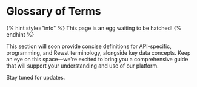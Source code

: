# Glossary of Terms



{% hint style="info" %}
This page is an egg waiting to be hatched!
{% endhint %}

This section will soon provide concise definitions for API-specific, programming, and Rewst terminology, alongside key data concepts. Keep an eye on this space—we're excited to bring you a comprehensive guide that will support your understanding and use of our platform.

Stay tuned for updates.
